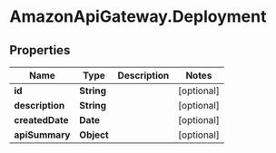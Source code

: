 # AmazonApiGateway.Deployment

## Properties

Name | Type | Description | Notes
------------ | ------------- | ------------- | -------------
**id** | **String** |  | [optional] 
**description** | **String** |  | [optional] 
**createdDate** | **Date** |  | [optional] 
**apiSummary** | **Object** |  | [optional] 


